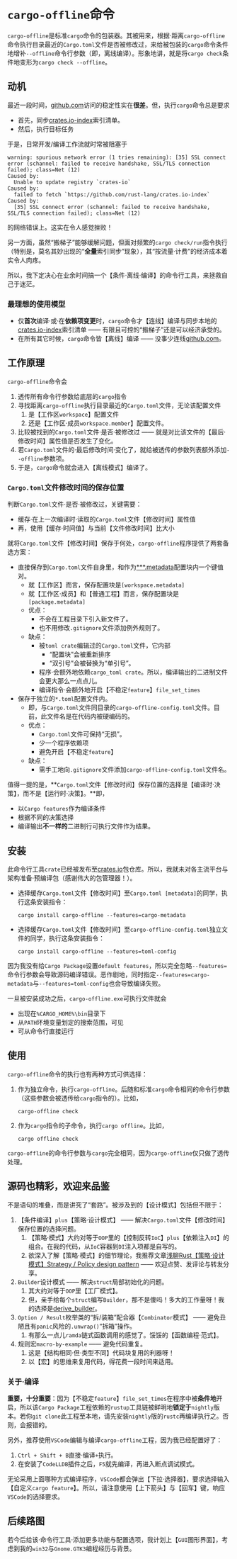 # `cargo-offline`命令

`cargo-offline`是标准`cargo`命令的包装器。其被用来，根据·距离`cargo-offline`命令执行目录最近的`Cargo.toml`文件是否被修改过，来给被包装的`cargo`命令条件地增补`--offline`命令行参数（即，离线编译）。形象地讲，就是将`cargo check`条件地变形为`cargo check --offline`。

## 动机

最近一段时间，[github.com](https://github.com)访问的稳定性实在**很差**。但，执行`cargo`命令总是要求

* 首先，同步[crates.io-index](https://github.com/rust-lang/crates.io-index)索引清单。
* 然后，执行目标任务

于是，日常开发/编译工作流就时常被阻塞于

```shell
warning: spurious network error (1 tries remaining): [35] SSL connect error (schannel: failed to receive handshake, SSL/TLS connection failed); class=Net (12)
Caused by:
  Unable to update registry `crates-io`
Caused by:
  failed to fetch `https://github.com/rust-lang/crates.io-index`
Caused by:
  [35] SSL connect error (schannel: failed to receive handshake, SSL/TLS connection failed); class=Net (12)
```

的网络错误上。这实在令人感觉挫败！

另一方面，虽然“搬梯子”能够缓解问题，但面对频繁的`cargo check/run`指令执行（特别是，莫名其妙出现的“**全量**索引同步”现象），其“按流量·计费”的经济成本着实令人肉疼。

所以，我下定决心在业余时间搞一个【条件·离线·编译】的命令行工具，来拯救自己于迷茫。

### 最理想的使用模型

* 仅**首次**编译·或·在**依赖项变更**时，`cargo`命令才【连线】编译与同步本地的[crates.io-index](https://github.com/rust-lang/crates.io-index)索引清单 —— 有限且可控的“搬梯子”还是可以经济承受的。
* 在所有其它时候，`cargo`命令皆【离线】编译 —— 没事少连线[github.com](https://github.com)。

## 工作原理

`cargo-offline`命令会

1. 透传所有命令行参数给底层的`cargo`指令
2. 寻找距离`cargo-offline`执行目录最近的`Cargo.toml`文件，无论该配置文件
   1. 是【工作区`workspace`】配置文件
   2. 还是【工作区·成员`workspace.member`】配置文件。
3. 比较被找到的`Cargo.toml`文件·是否·被修改过 —— 就是对比该文件的【最后·修改时间】属性值是否发生了变化。
4. 若`Cargo.toml`文件的·最后修改时间·变化了，就给被透传的参数列表额外添加`--offline`参数项。
5. 于是，`cargo`命令就会进入【离线模式】编译了。

### `Cargo.toml`文件修改时间的保存位置

判断`Cargo.toml`文件·是否·被修改过，关键需要：

* 缓存·在上一次编译时·读取的`Cargo.toml`文件【修改时间】属性值
* 再，使用【缓存·时间值】与当前【文件修改时间】比大小

就将`Cargo.toml`文件【修改时间】保存于何处，`cargo-offline`程序提供了两套备选方案：

* 直接保存到`Cargo.toml`文件自身里，和作为[***.metadata](https://doc.rust-lang.org/cargo/reference/manifest.html#the-metadata-table)配置块内一个键值对。
  * 就【工作区】而言，保存配置块是`[workspace.metadata]`
  * 就【工作区·成员】和【普通工程】而言，保存配置块是`[package.metadata]`
  * 优点：
    * 不会在工程目录下引入新文件了。
    * 也不用修改`.gitignore`文件添加例外规则了。
  * 缺点：
    * 被`toml crate`编辑过的`Cargo.toml`文件，它内部
      * “配置块”会被重新排序
      * “双引号”会被替换为“单引号”。
    * 程序·会额外地依赖`cargo_toml crate`。所以，编译输出的二进制文件会更大那么一点点儿。
    * 编译指令·会额外地开启【不稳定`feature`】`file_set_times`
* 保存于独立的`*.toml`配置文件内。
  * 即，与`Cargo.toml`文件同目录的`cargo-offline-config.toml`文件。目前，此文件名是在代码内被硬编码的。
  * 优点：
    * `Cargo.toml`文件可保持“无损”。
    * 少一个程序依赖项
    * 避免开启【不稳定`feature`】
  * 缺点：
    * 需手工地向`.gitignore`文件添加`cargo-offline-config.toml`文件名。

值得一提的是，**`Cargo.toml`文件【修改时间】保存位置的选择是【编译时·决策】，而不是【运行时·决策】。**即，

* 以`Cargo features`作为编译条件
* 根据不同的决策选择
* 编译输出**不一样的**二进制行可执行文件作为结果。

## 安装

此命令行工具`crate`已经被发布至[crates.io](https://crates.io/)包仓库。所以，我就未对各主流平台与架构准备·预编译包（感谢伟大的包管理器！）。

* 选择缓存`Cargo.toml`文件【修改时间】至`Cargo.toml [metadata]`的同学，执行这条安装指令：

    ```shell
    cargo install cargo-offline --features=cargo-metadata
    ```

* 选择缓存`Cargo.toml`文件【修改时间】至`cargo-offline-config.toml`独立文件的同学，执行这条安装指令：

    ```shell
    cargo install cargo-offline --features=toml-config
    ```

因为我没有给`Cargo Package`设置`default features`，所以完全忽略`--features=`命令行参数会导致源码编译错误。恶作剧地，同时指定`--features=cargo-metadata`与`--features=toml-config`也会导致编译失败。

一旦被安装成功之后，`cargo-offline.exe`可执行文件就会

* 出现在`%CARGO_HOME%\bin`目录下
* 从`PATH`环境变量划定的搜索范围，可见
* 可从命令行直接运行

## 使用

`cargo-offline`命令的执行也有两种方式可供选择：

1. 作为独立命令，执行`cargo-offline`。后随和标准`cargo`命令相同的命令行参数（这些参数会被透传给`cargo`指令的）。比如，

    ```shell
    cargo-offline check
    ```

2. 作为`cargo`指令的子命令，执行`cargo offline`。比如，

    ```shell
    cargo offline check
    ```

`cargo-offline`的命令行参数与`cargo`完全相同，因为`cargo-offline`仅只做了透传处理。

## 源码也精彩，欢迎来品鉴

不是语句的堆叠，而是讲究了“套路”。被涉及到的【设计模式】包括但不限于：

1. 【条件编译】`plus`【策略·设计模式】 —— 解决`Cargo.toml`文件【修改时间】保存位置的选择问题。
   1. 【策略·模式】大约对等于`OOP`里的【控制反转`IoC`】`plus`【依赖注入`DI`】的组合。在我的代码，从`IoC`容器到`DI`注入项都是自写的。
   2. 欲深入了解【策略·模式】的细节理论，我推荐文章[浅聊Rust【策略·设计模式】Strategy / Policy design pattern](https://rustcc.cn/article?id=972a6d02-eee7-42c5-8cf6-a75cb8aa9cc6) —— 欢迎点赞、发评论与转发分享。
2. `Builder`设计模式 —— 解决`struct`局部初始化的问题。
   1. 其大约对等于`OOP`里【工厂模式】。
   2. 但，亲手给每个`struct`编写`Builder`，那不是傻吗！多大的工作量呀！我的选择是[derive_builder](https://docs.rs/derive_builder)。
3. `Option / Result`枚举类的“拆/装箱”配合器【`Combinator`模式】 —— 避免丑陋且有`panic`风险的`.unwrap()`“拆箱”操作。
   1. 有那么一点儿`ramda`链式函数调用的感觉了。馁馁的【函数编程·范式】。
4. 规则宏`macro-by-example` —— 避免代码重复。
   1. 这是【结构相同·但·类型不同】代码块复用的利器呀！
   2. 以【宏】的思维来复用代码，得花费一段时间来适用。

### 关于·编译

**重要，十分重要**：因为【不稳定`feature`】`file_set_times`在程序中被**条件地**开启，所以该`Cargo Package`工程依赖的`rustup`工具链被鲜明地**锁定于**`nightly`版本。若你`git clone`此工程至本地，请先安装`nightly`版的`rustc`再编译执行之。否则，会报错的。

另外，推荐使用`VSCode`编辑与编译`cargo-offline`工程，因为我已经配置好了：

1. `Ctrl + Shift + B`直接·编译`+`执行。
2. 在安装了`CodeLLDB`插件之后，`F5`就先编译，再进入断点调试模式。

无论采用上面哪种方式编译程序，`VSCode`都会弹出【下拉·选择器】，要求选择输入【自定义`cargo feature`】。所以，请注意使用【上下箭头】与【回车】键，响应`VSCode`的选择要求。

## 后续路图

若今后给该·命令行工具·添加更多功能与配置选项，我计划上【`GUI`图形界面】，考虑到我的`win32`与`Gnome.GTK3`编程经历与背景。
